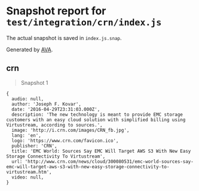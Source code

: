 # Snapshot report for `test/integration/crn/index.js`

The actual snapshot is saved in `index.js.snap`.

Generated by [AVA](https://avajs.dev).

## crn

> Snapshot 1

    {
      audio: null,
      author: 'Joseph F. Kovar',
      date: '2016-04-29T23:31:03.000Z',
      description: 'The new technology is meant to provide EMC storage customers with an easy cloud solution with simplified billing using Virtustream, according to sources.',
      image: 'http://i.crn.com/images/CRN_fb.jpg',
      lang: 'en',
      logo: 'https://www.crn.com/favicon.ico',
      publisher: 'CRN',
      title: 'EMC World: Sources Say EMC Will Target AWS S3 With New Easy Storage Connectivity To Virtustream',
      url: 'http://www.crn.com/news/cloud/300080531/emc-world-sources-say-emc-will-target-aws-s3-with-new-easy-storage-connectivity-to-virtustream.htm',
      video: null,
    }
